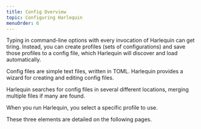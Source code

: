 ```yaml
---
title: Config Overview
topic: Configuring Harlequin
menuOrder: 6
---
```


<script>
    import wizard from "$lib/assets/docs/config-wizard.png"
</script>

Typing in command-line options with every invocation of Harlequin can get tiring. Instead, you can create profiles (sets of configurations) and save those profiles to a config file, which Harlequin will discover and load automatically.

Config files are simple text files, written in TOML. Harlequin provides a wizard for creating and editing config files.

Harlequin searches for config files in several different locations, merging multiple files if many are found.

When you run Harlequin, you select a specific profile to use.

These three elements are detailed on the following pages.